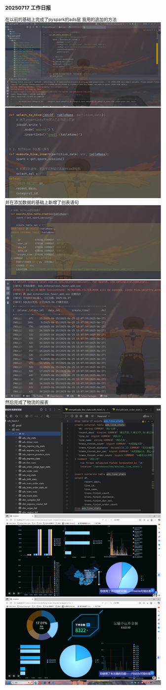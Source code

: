 ### 20250717 工作日报

在以前的基础上完成了pyspark的ads层
我用的追加的方法
![img.png](../../img/imgs/img.png)
![img_1.png](../../img/imgs/img_1.png)
并在添加数据的基础上新增了创表语句
![img_2.png](../../img/imgs/img_2.png)
![img_3.png](../../img/imgs/img_3.png)
然后完成了物流的报表
![img_4.png](../../img/imgs/img_4.png)
![img_5.png](../../img/imgs/img_5.png)
![img_6.png](../../img/imgs/img_6.png)
